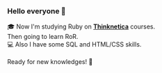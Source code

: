 ### Hello everyone 🙇

🎓 Now I'm studying Ruby on <a href="https://thinknetica.com/"><b>Thinknetica</b></a> courses.<br>
Then going to learn RoR.<br>
💻 Also I have some SQL and HTML/CSS skills.<br>
<br>
Ready for new knowledges! 💪<br>

<img source="https://img.shields.io/badge/HTML5-E34F26?style=for-the-badge&logo=html5&logoColor=white"/>
<img source="https://img.shields.io/badge/CSS3-1572B6?style=for-the-badge&logo=css3&logoColor=white"/> 
<img source="https://img.shields.io/badge/Ruby-CC342D?style=for-the-badge&logo=ruby&logoColor=white"/> 

